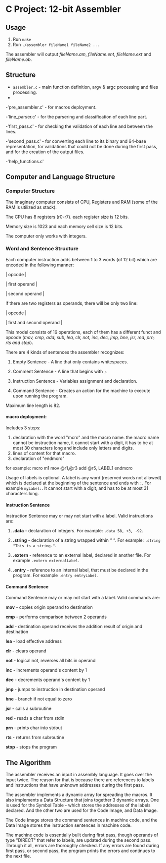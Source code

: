 # C Project: 12-bit Assembler

## Usage

1. Run `make`
2. Run `./assembler fileName1 fileName2 ...`

The assembler will output *fileName.am*, *fileName.ent*, *fileName.ext* and *fileName.ob*.

## Structure

- `assembler.c` - main function definition, argv & argc processing and files processing.
- 
-'pre_assembler.c' - for macros deployment.

-'line_parser.c' - for the parsering and classification of each line part.

-'first_pass.c' - for checking the validation of each line and between the lines.

-'second_pass.c' - for converting each line to its binary and 64-base representation, for validations that could not be done during the first pass, and for the creation of the output files.

-'help_functions.c'

## Computer and Language Structure

### Computer Structure
The imaginary computer consists of CPU, Registers and RAM (some of the RAM is utilized as stack).

The CPU has 8 registers (r0-r7). each register size is 12 bits.

Memory size is 1023 and each memory cell size is 12 bits.

The computer only works with integers.

### Word and Sentence Structure

Each computer instruction adds between 1 to 3 words (of 12 bit) which are encoded in the following manner:

|  opcode |

| first operand  |

|  second operand | 

if there are two registers as operands, there will be only two line:

|  opcode |

| first and second operand | 

This model consists of 16 operations, each of them has a different funct and opcode (*mov, cmp, add, sub, lea, clr, not, inc, dec, jmp, bne, jsr, red, prn, rts and stop*).

There are 4 kinds of sentences the assembler recognizes:

1. Empty Sentence - A line that only contains whitespaces.

2. Comment Sentence - A line that begins with `;`.

3. Instruction Sentence - Variables assignment and declaration.

4. Command Sentence - Creates an action for the machine to execute upon running the program.

Maximum line length is 82. 

#### macro deployment:

Includes 3 steps:

1. declaration with the word "mcro" and the macro name.
the macro name cannot be instruction name,  it cannot start with a digit, it has to be at most 30 characters long and include only letters and digits.
2. lines of content for that macro.
3. declaration of "endmcro"

for example:
mcro m1
mov @r1,@r3
add @r5, LABEL1
endmcro

Usage of labels is optional. A label is any word (reserved words not allowed) which is declared at the beginning of the sentence and ends with `:`. For example `myLabel:`. It cannot start with a digit, and has to be at most 31 characters long.

#### Instruction Sentence

Instruction Sentence may or may not start with a label. Valid instructions are: 

1. **.data** - declaration of integers. For example: `.data 58, +3, -92`.

2. **.string** - declaration of a string wrapped within *" "*. For example: `.string "This is a string."`.

3. **.extern** - reference to an external label, declared in another file. For example `.extern externalLabel`.

4. **.entry** - reference to an internal label, that must be declared in the program. For example `.entry entryLabel`.

#### Command Sentence

Command Sentence may or may not start with a label. Valid commands are: 

**mov** - copies origin operand to destination

**cmp** - performs comparison between 2 operands

**add** - destination operand receives the addition result of origin and destination

**lea** - load effective address

**clr** - clears operand

**not** - logical not, reverses all bits in operand

**inc** - increments operand's content by 1

**dec** - decrements operand's content by 1

**jmp** - jumps to instruction in destination operand

**bne** - branch if not equal to zero

**jsr** - calls a subroutine

**red** - reads a char from stdin

**prn** - prints char into stdout

**rts** - returns from subroutine

**stop** - stops the program

## The Algorithm

The assembler receives an input in assembly language. It goes over the input twice. The reason for that is because there are references to labels and instructions that have unknown addresses during the first pass.

The assembler implements a dynamic array for spreading the macros. It also implements a Data Structure that joins together 3 dynamic arrays. One is used for the Symbol Table - which stores the addresses of the labels declared. And the other two are used for the Code Image, and Data Image.

The Code Image stores the command sentences in machine code, and the Data Image stores the instruction sentences in machine code.

The machine code is essentially built during first pass, though operands of type "DIRECT" that refer to labels, are updated during the second pass. Through it all, errors are thoroughly checked. If any errors are found during first pass, or second pass, the program prints the errors and continues to the next file. 
